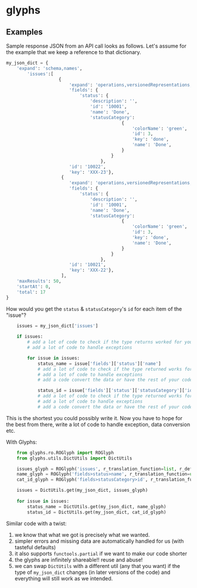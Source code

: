 # glyphs

## Examples
Sample response JSON from an API call looks as follows. Let's assume for the example that we keep a reference to that dictionary.
```python
my_json_dict = {
    'expand': 'schema,names',
        'issues':[
                    {
                        'expand': 'operations,versionedRepresentations,editmeta,changelog,renderedFields',
                        'fields': {
                            'status': {
                                'description': '',
                                'id': '10001',
                                'name': 'Done',
                                'statusCategory': 
                                            {
                                                'colorName': 'green',
                                                'id': 3,
                                                'key': 'done',
                                                'name': 'Done',
                                            }
                                        }
                                    },
                        'id': '10022',
                        'key': 'XXX-23'},
                     {
                        'expand': 'operations,versionedRepresentations,editmeta,changelog,renderedFields',
                        'fields': {
                            'status': {
                                'description': '',
                                'id': '10001',
                                'name': 'Done',
                                'statusCategory': 
                                            {
                                                'colorName': 'green',
                                                'id': 3,
                                                'key': 'done',
                                                'name': 'Done',
                                            }
                                        }
                                    },
                        'id': '10021',
                        'key': 'XXX-22'},
                     ],
    'maxResults': 50,
    'startAt': 0,
    'total': 17
}
```

How would you get the `status` & `statusCategory`'s `id` for each item of the "issue"?
```python
    issues = my_json_dict['issues']
    
    if issues:
        # add a lot of code to check if the type returns worked for you
        # add a lot of code to handle exceptions

        for issue in issues:
            status_name = issue['fields']['status']['name']
            # add a lot of code to check if the type returned works for you
            # add a lot of code to handle exceptions
            # add a code convert the data or have the rest of your code handle unpredictable returns

            status_id = issue['fields']['status']['statusCategory']['id']
            # add a lot of code to check if the type returned works for you
            # add a lot of code to handle exceptions
            # add a code convert the data or have the rest of your code handle unpredictable returns

```
This is the shortest you could possibly write it. Now you have to hope for the best from there, write a lot of
code to handle exception, data conversion etc.

With Glyphs:
```python
    from glyphs.ro.ROGlyph import ROGlyph
    from glyphs.utils.DictUtils import DictUtils

    issues_glyph = ROGlyph('issues', r_translation_function=list, r_default_value=tuple())
    name_glyph = ROGlyph('fields>status>name', r_translation_function=unicode,)
    cat_id_glyph = ROGlyph('fields>statusCategory>id', r_translation_function=int, r_default_value=-1)

    issues = DictUtils.get(my_json_dict, issues_glyph)
    
    for issue in issues:
        status_name = DictUtils.get(my_json_dict, name_glyph)
        status_id = DictUtils.get(my_json_dict, cat_id_glyph)
```
Similar code with a twist:
1. we know that what we got is precisely what we wanted.
2. simpler errors and missing data are automatically handled for us (with tasteful defaults)
3. it also supports `functools.partial` if we want to make our code shorter
4. the glyphs are infinitely shareable!! reuse and abuse!
5. we can swap `DictUtils` with a different util (any that you want) if the type of `my_json_dict` changes
(in later versions of the code) and everything will still work as we intended.